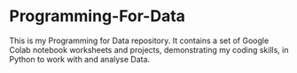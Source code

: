# Programming-For-Data

This is my Programming for Data repository. It contains a set of Google Colab notebook worksheets and projects, demonstrating my coding skills, in Python to work with and analyse Data.


